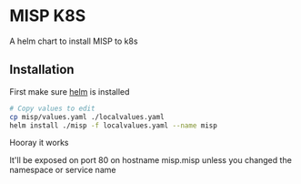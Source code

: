 # MISP K8S

A helm chart to install MISP to k8s

## Installation

First make sure [helm](https://helm.sh/) is installed

```bash
# Copy values to edit
cp misp/values.yaml ./localvalues.yaml
helm install ./misp -f localvalues.yaml --name misp
```

Hooray it works

It'll be exposed on port 80 on hostname misp.misp unless you
changed the namespace or service name

